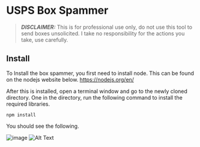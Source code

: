 # USPS Box Spammer

> **_DISCLAIMER:_** This is for professional use only, do not use this tool to send boxes unsolicited. I take no responsibility for the actions you take, use carefully.

## Install
To Install the box spammer, you first need to install node. This can be found on the nodejs website below. 
https://nodejs.org/en/

After this is installed, open a terminal window and go to the newly cloned directory. One in the directory, run the following command to install the required libraries.
```
npm install
```
You should see the following.

![image](https://github.com/Random936/uspsboxspammer/blob/main/images/npminstall.PNG)
![Alt Text](https://github.com/Random936/uspsboxspammer/blob/main/images/programgif.GIF)
